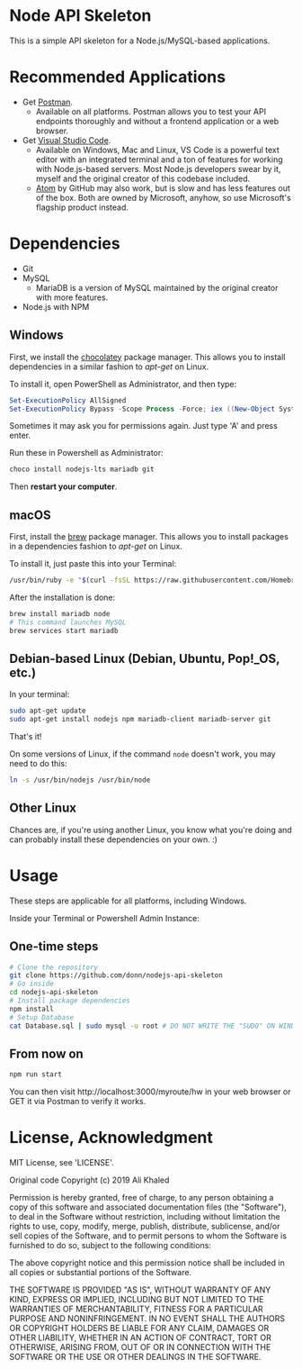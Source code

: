# Node API Skeleton
This is a simple API skeleton for a Node.js/MySQL-based applications.

# Recommended Applications
* Get [Postman](https://www.getpostman.com/downloads/).
    * Available on all platforms. Postman allows you to test your API endpoints thoroughly and without a frontend application or a web browser.
* Get [Visual Studio Code](https://code.visualstudio.com).
    * Available on Windows, Mac and Linux, VS Code is a powerful text editor with an integrated terminal and a ton of features for working with Node.js-based servers. Most Node.js developers swear by it, myself and the original creator of this codebase included.
    * [Atom](https://atom.io) by GitHub may also work, but is slow and has less features out of the box. Both are owned by Microsoft, anyhow, so use Microsoft's flagship product instead.

# Dependencies
* Git
* MySQL
    * MariaDB is a version of MySQL maintained by the original creator with more features.
* Node.js with NPM

## Windows
First, we install the [chocolatey](https://chocolatey.org) package manager. This allows you to install dependencies in a similar fashion to *apt-get* on Linux.

To install it, open PowerShell as Administrator, and then type:
```powershell
Set-ExecutionPolicy AllSigned
Set-ExecutionPolicy Bypass -Scope Process -Force; iex ((New-Object System.Net.WebClient).DownloadString('https://chocolatey.org/install.ps1'))
```

Sometimes it may ask you for permissions again. Just type 'A' and press enter.

Run these in Powershell as Administrator:
```powershell
choco install nodejs-lts mariadb git
```

Then **restart your computer**.

## macOS
First, install the [brew](https://brew.sh) package manager. This allows you to install packages in a dependencies fashion to *apt-get* on Linux.

To install it, just paste this into your Terminal:
```bash
/usr/bin/ruby -e "$(curl -fsSL https://raw.githubusercontent.com/Homebrew/install/master/install)"
```

After the installation is done:

```bash
brew install mariadb node
# This command launches MySQL
brew services start mariadb
```

## Debian-based Linux (Debian, Ubuntu, Pop!_OS, etc.)
In your terminal:

```bash
sudo apt-get update
sudo apt-get install nodejs npm mariadb-client mariadb-server git
```

That's it!

On some versions of Linux, if the command `node` doesn't work, you may need to do this:

```bash
ln -s /usr/bin/nodejs /usr/bin/node
```

## Other Linux
Chances are, if you're using another Linux, you know what you're doing and can probably install these dependencies on your own. :)

# Usage
These steps are applicable for all platforms, including Windows.

Inside your Terminal or Powershell Admin Instance:
## One-time steps
```bash
# Clone the repository
git clone https://github.com/donn/nodejs-api-skeleton
# Go inside
cd nodejs-api-skeleton
# Install package dependencies
npm install
# Setup Database
cat Database.sql | sudo mysql -u root # DO NOT WRITE THE "SUDO" ON WINDOWS
```
## From now on
```bash
npm run start
```

You can then visit http://localhost:3000/myroute/hw in your web browser or GET it via Postman to verify it works.

# License, Acknowledgment
MIT License, see 'LICENSE'.

Original code Copyright (c) 2019 Ali Khaled

Permission is hereby granted, free of charge, to any person obtaining a copy
of this software and associated documentation files (the "Software"), to deal
in the Software without restriction, including without limitation the rights
to use, copy, modify, merge, publish, distribute, sublicense, and/or sell
copies of the Software, and to permit persons to whom the Software is
furnished to do so, subject to the following conditions:

The above copyright notice and this permission notice shall be included in all
copies or substantial portions of the Software.

THE SOFTWARE IS PROVIDED "AS IS", WITHOUT WARRANTY OF ANY KIND, EXPRESS OR
IMPLIED, INCLUDING BUT NOT LIMITED TO THE WARRANTIES OF MERCHANTABILITY,
FITNESS FOR A PARTICULAR PURPOSE AND NONINFRINGEMENT. IN NO EVENT SHALL THE
AUTHORS OR COPYRIGHT HOLDERS BE LIABLE FOR ANY CLAIM, DAMAGES OR OTHER
LIABILITY, WHETHER IN AN ACTION OF CONTRACT, TORT OR OTHERWISE, ARISING FROM,
OUT OF OR IN CONNECTION WITH THE SOFTWARE OR THE USE OR OTHER DEALINGS IN THE
SOFTWARE.

